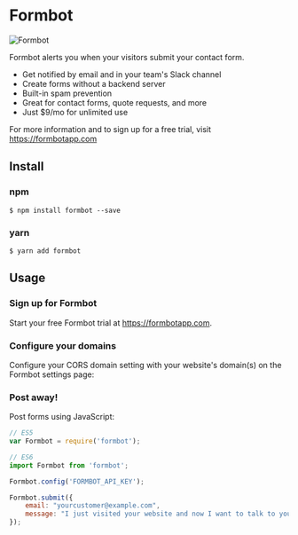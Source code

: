 # Formbot

![Formbot](https://cdn.rawgit.com/teejayvanslyke/formbot.js/master/logo.svg)

Formbot alerts you when your visitors submit your contact form.

* Get notified by email and in your team's Slack channel
* Create forms without a backend server
* Built-in spam prevention
* Great for contact forms, quote requests, and more
* Just $9/mo for unlimited use

For more information and to sign up for a free trial, visit
https://formbotapp.com

## Install

### npm

    $ npm install formbot --save

### yarn

    $ yarn add formbot

## Usage

### Sign up for Formbot

Start your free Formbot trial at https://formbotapp.com.

### Configure your domains

Configure your CORS domain setting with your website's domain(s) on
the Formbot settings page:

### Post away!

Post forms using JavaScript:

```javascript
// ES5
var Formbot = require('formbot');

// ES6
import Formbot from 'formbot';

Formbot.config('FORMBOT_API_KEY');

Formbot.submit({
    email: "yourcustomer@example.com",
    message: "I just visited your website and now I want to talk to you!"
});
```
